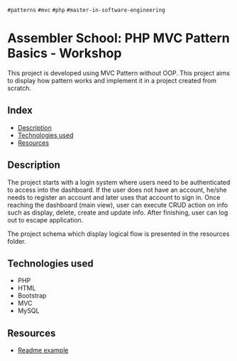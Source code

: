 `#patterns` `#mvc` `#php` `#master-in-software-engineering`

# Assembler School: PHP MVC Pattern Basics - Workshop

This project is developed using MVC Pattern without OOP. This project aims to display how pattern works and implement it in a project created from scratch.

## Index

- [Description](#description)
- [Technologies used](#technologies-used)
- [Resources](#resources)

## Description

The project starts with a login system where users need to be authenticated to access into the dashboard. If the user does not have an account, he/she needs to register an account and later uses that account to sign in. Once reaching the dashboard (main view), user can execute CRUD action on info such as display, delete, create and update info. After finishing, user can log out to escape application.

The project schema which display logical flow is presented in the resources folder.

## Technologies used

- PHP
- HTML
- Bootstrap
- MVC
- MySQL

## Resources

- [Readme example](https://gist.github.com/Villanuevand/6386899f70346d4580c723232524d35a)
